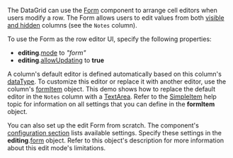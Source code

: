 The DataGrid can use the [Form](/Documentation/ApiReference/UI_Components/dxForm/) component to arrange cell editors when users modify a row. The Form allows users to edit values from both [visible and hidden](/Documentation/ApiReference/UI_Components/dxDataGrid/Configuration/columns/#visible) columns (see the `Notes` column).

To use the Form as the row editor UI, specify the following properties:
- **editing**.[mode](/Documentation/ApiReference/UI_Components/dxDataGrid/Configuration/editing/#mode) to *"form"*
- **editing**.[allowUpdating](/Documentation/ApiReference/UI_Components/dxDataGrid/Configuration/editing/#allowUpdating) to **true**

A column's default editor is defined automatically based on this column's [dataType](/Documentation/ApiReference/UI_Components/dxDataGrid/Configuration/columns/#dataType). To customize this editor or replace it with another editor, use the column's [formItem](/Documentation/ApiReference/UI_Components/dxDataGrid/Configuration/columns/#formItem) object. This demo shows how to replace the default editor in the `Notes` column with a [TextArea](/Documentation/ApiReference/UI_Components/dxTextArea/). Refer to the [SimpleItem](/Documentation/ApiReference/UI_Components/dxForm/Item_Types/SimpleItem/) help topic for information on all settings that you can define in the **formItem** object.

You can also set up the edit Form from scratch. The component's [configuration section](/Documentation/ApiReference/UI_Components/dxForm/) lists available settings. Specify these settings in the **editing**.[form](/Documentation/ApiReference/UI_Components/dxDataGrid/Configuration/editing/#form) object. Refer to this object's description for more information about this edit mode's limitations.